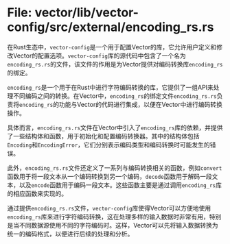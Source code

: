 # File: vector/lib/vector-config/src/external/encoding_rs.rs

在Rust生态中，`vector-config`是一个用于配置Vector的库，它允许用户定义和修改Vector的配置选项。`vector-config`库的源代码中包含了一个名为`encoding_rs.rs`的文件，该文件的作用是为Vector提供对编码转换库`encoding_rs`的绑定。

`encoding_rs`是一个用于在Rust中进行字符编码转换的库，它提供了一组API来处理不同编码之间的转换。在Vector中，`encoding_rs`的绑定文件`encoding_rs.rs`负责将`encoding_rs`的功能与Vector的代码进行集成，以便在Vector中进行编码转换操作。

具体而言，`encoding_rs.rs`文件在Vector中引入了`encoding_rs`库的依赖，并提供了一些结构体和函数，用于初始化和配置编码转换器。其中的结构体包括`Encoding`和`EncodingError`，它们分别表示编码类型和编码转换时可能发生的错误。

此外，`encoding_rs.rs`文件还定义了一系列与编码转换相关的函数，例如`convert`函数用于将一段文本从一个编码转换到另一个编码，`decode`函数用于解码一段文本，以及`encode`函数用于编码一段文本。这些函数主要是通过调用`encoding_rs`库的相应函数来实现的。

通过提供`encoding_rs.rs`文件，`vector-config`库使得Vector可以方便地使用`encoding_rs`库来进行字符编码转换，这在处理多样的输入数据时非常有用，特别是当不同数据源使用不同的字符编码时。这样，Vector可以先将输入数据转换为统一的编码格式，以便进行后续的处理和分析。

